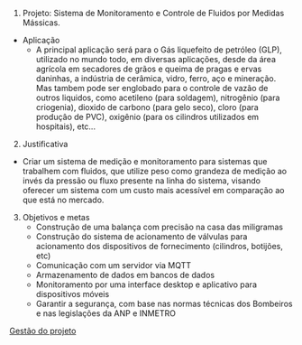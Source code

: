 1. Projeto: Sistema de Monitoramento e Controle de Fluidos por Medidas Mássicas.
 - Aplicação
    - A principal aplicação será para o Gás liquefeito de petróleo (GLP), utilizado no mundo todo, em diversas aplicações, desde da área agrícola em secadores de grãos e queima de pragas e ervas daninhas, a  indústria de cerâmica, vidro, ferro, aço e mineração.
    Mas tambem pode ser englobado para o controle de vazão de outros liquidos, como acetileno (para soldagem), nitrogênio (para criogenia), dioxido de carbono (para gelo seco), cloro (para produçâo de PVC), oxigênio (para os cilindros utilizados em hospitais), etc...
2. Justificativa
- Criar um sistema de medição e monitoramento para sistemas que trabalhem com fluidos, que utilize peso como grandeza de medição ao invés da pressão ou fluxo presente na linha do sistema, visando oferecer um sistema com um custo mais acessível em comparação ao que está no mercado.
3. Objetivos e metas
   - Construção de uma balança com precisão na casa das miligramas
   - Construção do sistema de acionamento de válvulas para acionamento dos dispositivos de fornecimento (cilindros, botijões, etc)
   - Comunicação com um servidor via MQTT
   - Armazenamento de dados em bancos de dados
   - Monitoramento por uma interface desktop e aplicativo para dispositivos móveis
   - Garantir a segurança, com base nas normas técnicas dos Bombeiros e nas legislações da ANP e INMETRO

[Gestão do projeto](gestao_do_projeto.md)